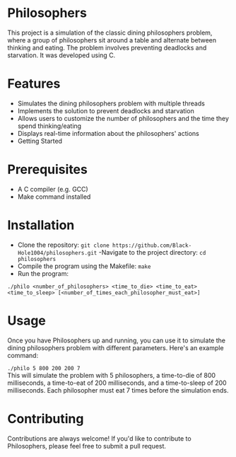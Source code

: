 # Philosophers
This project is a simulation of the classic dining philosophers problem, where a group of philosophers sit around a table and alternate between thinking and eating. The problem involves preventing deadlocks and starvation. It was developed using C.

# Features
- Simulates the dining philosophers problem with multiple threads
- Implements the solution to prevent deadlocks and starvation
- Allows users to customize the number of philosophers and the time they spend thinking/eating
- Displays real-time information about the philosophers' actions
- Getting Started

# Prerequisites
- A C compiler (e.g. GCC)
- Make command installed

# Installation
- Clone the repository:
```git clone https://github.com/Black-Hole1004/philosophers.git```
-Navigate to the project directory:
```cd philosophers```
- Compile the program using the Makefile:
```make```  
- Run the program:

```./philo <number_of_philosophers> <time_to_die> <time_to_eat> <time_to_sleep> [<number_of_times_each_philosopher_must_eat>]```  
# Usage
Once you have Philosophers up and running, you can use it to simulate the dining philosophers problem with different parameters. Here's an example command:  

```./philo 5 800 200 200 7```  
This will simulate the problem with 5 philosophers, a time-to-die of 800 milliseconds, a time-to-eat of 200 milliseconds, and a time-to-sleep of 200 milliseconds. Each philosopher must eat 7 times before the simulation ends.

# Contributing
Contributions are always welcome! If you'd like to contribute to Philosophers, please feel free to submit a pull request.  
